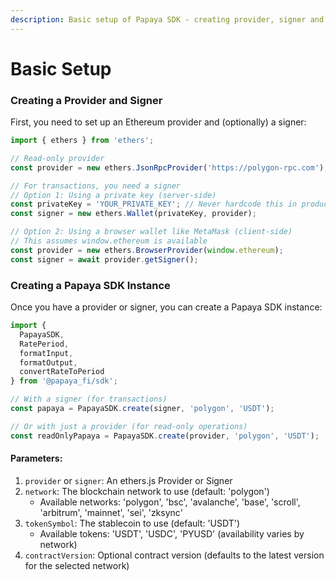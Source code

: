 ```yaml
---
description: Basic setup of Papaya SDK - creating provider, signer and SDK instance
---
```


# Basic Setup

### Creating a Provider and Signer

First, you need to set up an Ethereum provider and (optionally) a signer:

```typescript
import { ethers } from 'ethers';

// Read-only provider
const provider = new ethers.JsonRpcProvider('https://polygon-rpc.com');

// For transactions, you need a signer
// Option 1: Using a private key (server-side)
const privateKey = 'YOUR_PRIVATE_KEY'; // Never hardcode this in production!
const signer = new ethers.Wallet(privateKey, provider);

// Option 2: Using a browser wallet like MetaMask (client-side)
// This assumes window.ethereum is available
const provider = new ethers.BrowserProvider(window.ethereum);
const signer = await provider.getSigner();
```

### Creating a Papaya SDK Instance

Once you have a provider or signer, you can create a Papaya SDK instance:

```typescript
import { 
  PapayaSDK, 
  RatePeriod, 
  formatInput, 
  formatOutput, 
  convertRateToPeriod 
} from '@papaya_fi/sdk';

// With a signer (for transactions)
const papaya = PapayaSDK.create(signer, 'polygon', 'USDT');

// Or with just a provider (for read-only operations)
const readOnlyPapaya = PapayaSDK.create(provider, 'polygon', 'USDT');
```

#### Parameters:

1. `provider` or `signer`: An ethers.js Provider or Signer
2. `network`: The blockchain network to use (default: 'polygon')
   * Available networks: 'polygon', 'bsc', 'avalanche', 'base', 'scroll', 'arbitrum', 'mainnet', 'sei', 'zksync'
3. `tokenSymbol`: The stablecoin to use (default: 'USDT')
   * Available tokens: 'USDT', 'USDC', 'PYUSD' (availability varies by network)
4. `contractVersion`: Optional contract version (defaults to the latest version for the selected network)
